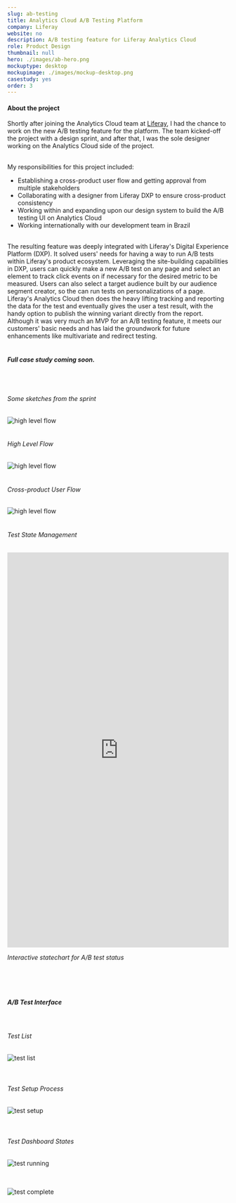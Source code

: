 ```yaml
---
slug: ab-testing
title: Analytics Cloud A/B Testing Platform
company: Liferay
website: no
description: A/B testing feature for Liferay Analytics Cloud
role: Product Design
thumbnail: null
hero: ./images/ab-hero.png
mockuptype: desktop
mockupimage: ./images/mockup-desktop.png
casestudy: yes
order: 3
---
```


#### About the project
Shortly after joining the Analytics Cloud team at [Liferay](https://www.liferay.com), I had the chance to work on the new A/B testing feature for the platform. The team kicked-off the project with a design sprint, and after that, I was the sole designer working on the Analytics Cloud side of the project.
<br /><br />

My responsibilities for this project included:
- Establishing a cross-product user flow and getting approval from multiple stakeholders
- Collaborating with a designer from Liferay DXP to ensure cross-product consistency
- Working within and expanding upon our design system to build the A/B testing UI on Analytics Cloud
- Working internationally with our development team in Brazil
  <br /><br />

The resulting feature was deeply integrated with Liferay's Digital Experience Platform (DXP). It solved users' needs for having a way to run A/B tests within Liferay's product ecosystem. Leveraging the site-building capabilities in DXP, users can quickly make a new A/B test on any page and select an element to track click events on if necessary for the desired metric to be measured. Users can also select a target audience built by our audience segment creator, so the can run tests on personalizations of a page. Liferay's Analytics Cloud then does the heavy lifting tracking and reporting the data for the test and eventually gives the user a test result, with the handy option to publish the winning variant directly from the report. Although it was very much an MVP for an A/B testing feature, it meets our customers' basic needs and has laid the groundwork for future enhancements like multivariate and redirect testing.
<br /><br />

#### *Full case study coming soon.*
<br /><br />
###### Some sketches from the sprint
![high level flow](./images/design-sprint.png)
<br /><br />

###### High Level Flow
![high level flow](./images/high-level-flow.png)
<br /><br />

###### Cross-product User Flow
![high level flow](./images/user-flow.png)
<br /><br />

###### Test State Management
<iframe src="https://sketch.systems/jamesjlyons/sketch/413f3350c6ae1759c7ce582768ecf8a1" width="100%" height="900" frameborder="0"></iframe>
<br />
<p class="center" style="font-style: oblique;">Interactive statechart for A/B test status</p>
<br /><br /><br />

##### A/B Test Interface
<br />

###### Test List
![test list](./images/test-list.png)
<br /><br /><br />

###### Test Setup Process
![test setup](./images/test-setup.png)
<br /><br /><br />

###### Test Dashboard States
![test running](./images/test-running.png)
<br /><br /><br />

![test complete](./images/test-complete.png)
<br /><br /><br />
